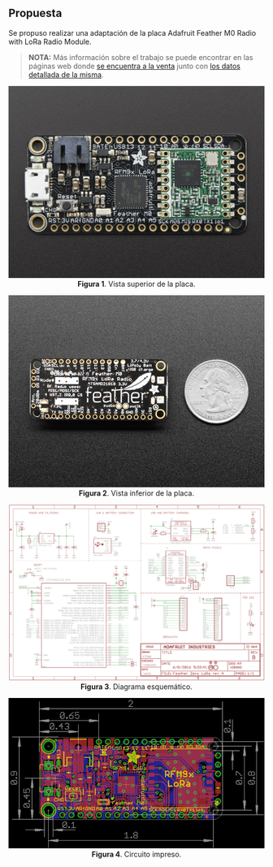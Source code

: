 ## Propuesta ##

Se propuso realizar una adaptación de la placa Adafruit Feather M0 Radio with LoRa Radio Module.

> <b>NOTA:</b> Más información sobre el trabajo se puede encontrar en las páginas web donde [se encuentra a la venta](https://www.adafruit.com/product/3178) junto con [los datos detallada de la misma](https://learn.adafruit.com/adafruit-feather-m0-radio-with-lora-radio-module/downloads).

<p align="center">
    <img src="Picture_Top_View_A.jpg"><br>
    <b>Figura 1</b>. Vista superior de la placa. 
</p>

<p align="center">
    <img src="Picture_Bottom_View_A.jpg"><br>
    <b>Figura 2</b>. Vista inferior de la placa. 
</p>

<p align="center">
    <img src="Schematic_Feather.png"><br>
    <b>Figura 3</b>. Diagrama esquemático. 
</p>

<p align="center">
    <img src="PCB_Feather.png"><br>
    <b>Figura 4</b>. Circuito impreso. 
</p>